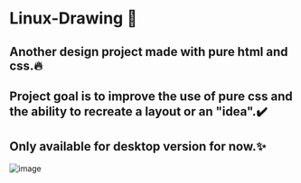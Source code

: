 # Linux-Drawing 🐧
## Another design project made with pure html and css.🔥
## Project goal is to improve the use of pure css and the ability to recreate a layout or an "idea".✔️
## Only available for desktop version for now.✨
![image](https://user-images.githubusercontent.com/94203956/201995289-96448881-7192-44b7-ad31-52207b20528a.png)
